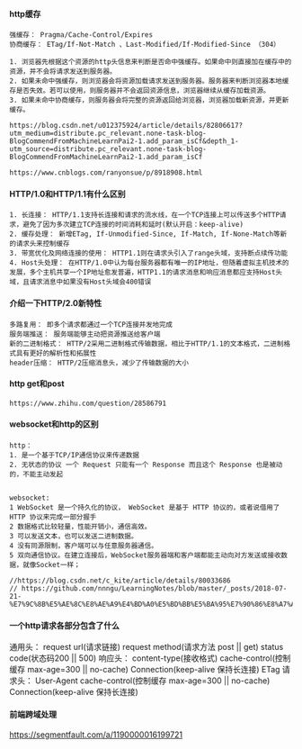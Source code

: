 <!--
 * @Date: 2020-07-24 16:23:27
 * @LastEditors: PoloHuang
 * @LastEditTime: 2020-10-12 19:25:42
-->
#### http缓存
```
强缓存： Pragma/Cache-Control/Expires
协商缓存： ETag/If-Not-Match 、Last-Modified/If-Modified-Since （304）

1. 浏览器先根据这个资源的http头信息来判断是否命中强缓存。如果命中则直接加在缓存中的资源，并不会将请求发送到服务器。
2. 如果未命中强缓存，则浏览器会将资源加载请求发送到服务器。服务器来判断浏览器本地缓存是否失效。若可以使用，则服务器并不会返回资源信息，浏览器继续从缓存加载资源。
3. 如果未命中协商缓存，则服务器会将完整的资源返回给浏览器，浏览器加载新资源，并更新缓存。

https://blog.csdn.net/u012375924/article/details/82806617?utm_medium=distribute.pc_relevant.none-task-blog-BlogCommendFromMachineLearnPai2-1.add_param_isCf&depth_1-utm_source=distribute.pc_relevant.none-task-blog-BlogCommendFromMachineLearnPai2-1.add_param_isCf

https://www.cnblogs.com/ranyonsue/p/8918908.html
```
#### HTTP/1.0和HTTP/1.1有什么区别
```
1. 长连接： HTTP/1.1支持长连接和请求的流水线，在一个TCP连接上可以传送多个HTTP请求，避免了因为多次建立TCP连接的时间消耗和延时(默认开启：keep-alive)
2. 缓存处理： 新增ETag, If-Unmodified-Since, If-Match, If-None-Match等新的请求头来控制缓存
3. 带宽优化及网络连接的使用： HTTP1.1则在请求头引入了range头域，支持断点续传功能
4. Host头处理： 在HTTP/1.0中认为每台服务器都有唯一的IP地址，但随着虚拟主机技术的发展，多个主机共享一个IP地址愈发普遍，HTTP1.1的请求消息和响应消息都应支持Host头域，且请求消息中如果没有Host头域会400错误
```

#### 介绍一下HTTP/2.0新特性
```
多路复用： 即多个请求都通过一个TCP连接并发地完成
服务端推送： 服务端能够主动把资源推送给客户端
新的二进制格式： HTTP/2采用二进制格式传输数据，相比于HTTP/1.1的文本格式，二进制格式具有更好的解析性和拓展性
header压缩： HTTP/2压缩消息头，减少了传输数据的大小

```
#### http get和post 
```
https://www.zhihu.com/question/28586791
```
#### websocket和http的区别
```
http：
1. 是一个基于TCP/IP通信协议来传递数据
2. 无状态的协议 一个 Request 只能有一个 Response 而且这个 Response 也是被动的，不能主动发起


websocket:
1 WebSocket 是一个持久化的协议， WebSocket 是基于 HTTP 协议的，或者说借用了 HTTP 协议来完成一部分握手
2 数据格式比较轻量，性能开销小，通信高效。
3 可以发送文本，也可以发送二进制数据。
4 没有同源限制，客户端可以与任意服务器通信。
5 双向通信协议。在建立连接后，WebSocket服务器端和客户端都能主动向对方发送或接收数据，就像Socket一样；

//https://blog.csdn.net/c_kite/article/details/80033686
// https://github.com/nnngu/LearningNotes/blob/master/_posts/2018-07-21-%E7%9C%8B%E5%AE%8C%E8%AE%A9%E4%BD%A0%E5%BD%BB%E5%BA%95%E7%90%86%E8%A7%A3%20WebSocket%20%E5%8E%9F%E7%90%86%EF%BC%8C%E9%99%84%E5%AE%8C%E6%95%B4%E7%9A%84%E5%AE%9E%E6%88%98%E4%BB%A3%E7%A0%81%EF%BC%88%E5%8C%85%E5%90%AB%E5%89%8D%E7%AB%AF%E5%92%8C%E5%90%8E%E7%AB%AF%EF%BC%89.md
```

#### 一个http请求各部分包含了什么
通用头： request url(请求链接) request method(请求方法 post || get) status code(状态码200 || 500)
响应头： content-type(接收格式) cache-control(控制缓存  max-age=300 || no-cache) Connection(keep-alive 保持长连接) ETag
请求头： User-Agent cache-control(控制缓存  max-age=300 || no-cache) Connection(keep-alive 保持长连接)

#### 前端跨域处理
https://segmentfault.com/a/1190000016199721